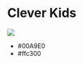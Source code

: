 # Clever Kids

<a href="https://clever-kids.eu"><img src="https://clever-kids.eu/wp-content/uploads/2017/12/ck-umbau.png"></a>

- #00A9E0
- #ffc300
